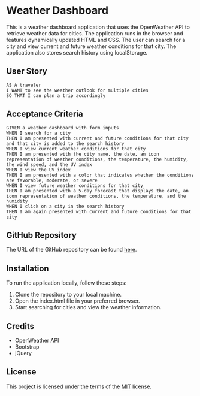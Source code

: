 # Weather Dashboard

This is a weather dashboard application that uses the OpenWeather API to retrieve weather data for cities. The application runs in the browser and features dynamically updated HTML and CSS. The user can search for a city and view current and future weather conditions for that city. The application also stores search history using localStorage.

## User Story

```
AS A traveler
I WANT to see the weather outlook for multiple cities
SO THAT I can plan a trip accordingly
```

## Acceptance Criteria

```
GIVEN a weather dashboard with form inputs
WHEN I search for a city
THEN I am presented with current and future conditions for that city and that city is added to the search history
WHEN I view current weather conditions for that city
THEN I am presented with the city name, the date, an icon representation of weather conditions, the temperature, the humidity, the wind speed, and the UV index
WHEN I view the UV index
THEN I am presented with a color that indicates whether the conditions are favorable, moderate, or severe
WHEN I view future weather conditions for that city
THEN I am presented with a 5-day forecast that displays the date, an icon representation of weather conditions, the temperature, and the humidity
WHEN I click on a city in the search history
THEN I am again presented with current and future conditions for that city
```

## GitHub Repository

The URL of the GitHub repository can be found [here](https://github.com/mauri-tech/Mauricio-Trevino-WeatherDashboard).

## Installation

To run the application locally, follow these steps:

1. Clone the repository to your local machine.
2. Open the index.html file in your preferred browser.
3. Start searching for cities and view the weather information.

## Credits

- OpenWeather API
- Bootstrap
- jQuery

## License

This project is licensed under the terms of the [MIT](https://opensource.org/licenses/MIT) license.